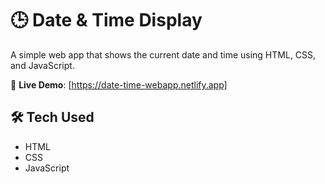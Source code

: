 # 🕒 Date & Time Display

A simple web app that shows the current date and time using HTML, CSS, and JavaScript.

🔗 **Live Demo**: [https://date-time-webapp.netlify.app]

## 🛠️ Tech Used

- HTML
- CSS
- JavaScript
